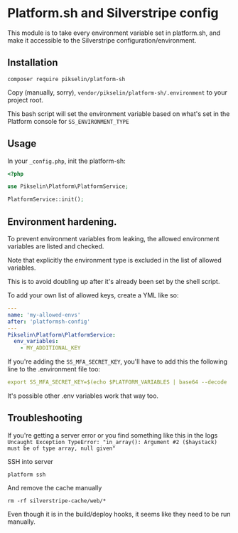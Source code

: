 # Platform.sh and Silverstripe config

This module is to take every environment variable set in platform.sh,
and make it accessible to the Silverstripe configuration/environment.

## Installation

`composer require pikselin/platform-sh`

Copy (manually, sorry), `vendor/pikselin/platform-sh/.environment` to your project root.

This bash script will set the environment variable based on what's set in the Platform console for
`SS_ENVIRONMENT_TYPE`

## Usage

In your `_config.php`, init the platform-sh:

```php
<?php

use Pikselin\Platform\PlatformService;

PlatformService::init();
```

## Environment hardening.

To prevent environment variables from leaking, the allowed environment
variables are listed and checked.

Note that explicitly the environment type is excluded in the list of allowed variables.

This is to avoid doubling up after it's already been set by the shell script.

To add your own list of allowed keys, create a YML like so:

```yaml
---
name: 'my-allowed-envs'
after: 'platformsh-config'
---
Pikselin\Platform\PlatformService:
  env_variables:
    - MY_ADDITIONAL_KEY
```

If you're adding the `SS_MFA_SECRET_KEY`, you'll have to add this the following line to the .environment file too:
```yaml
export SS_MFA_SECRET_KEY=$(echo $PLATFORM_VARIABLES | base64 --decode | jq -r ".SS_MFA_SECRET_KEY")
```

It's possible other .env variables work that way too.

## Troubleshooting

If you're getting a server error or you find something like this in the logs
`Uncaught Exception TypeError: "in_array(): Argument #2 ($haystack) must be of type array, null given"`

SSH into server
```
platform ssh
```
And remove the cache manually
```
rm -rf silverstripe-cache/web/*
```
Even though it is in the build/deploy hooks, it seems like they need to be run manually.
